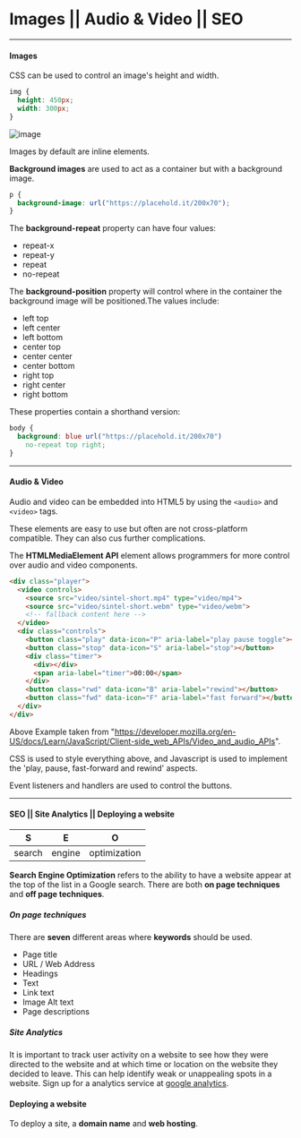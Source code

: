 # Images || Audio & Video || SEO

---

#### Images

CSS can be used to control an image's height and width.

```css
img {
  height: 450px;
  width: 300px;
}
```

![image](https://placehold.it/450x300)

Images by default are inline elements.

**Background images** are used to act as a container but with a background image. 

```css
p {
  background-image: url("https://placehold.it/200x70");
}
```

The **background-repeat** property can have four values:

- repeat-x
- repeat-y
- repeat
- no-repeat

The **background-position** property will control where in the container the background image will be positioned.The values include:

- left top
- left center
- left bottom
- center top
- center center
- center bottom
- right top
- right center
- right bottom

These properties contain a shorthand version:

```css
body {
  background: blue url("https://placehold.it/200x70")
    no-repeat top right;
}
```

---

#### Audio & Video

Audio and video can be embedded into HTML5 by using the `<audio>` and `<video>` tags.

These elements are easy to use but often are not cross-platform compatible. They can also cus further complications.

The **HTMLMediaElement API** element allows programmers for more control over audio and video components.

```html
<div class="player">
  <video controls>
    <source src="video/sintel-short.mp4" type="video/mp4">
    <source src="video/sintel-short.webm" type="video/webm">
    <!-- fallback content here -->
  </video>
  <div class="controls">
    <button class="play" data-icon="P" aria-label="play pause toggle"></button>
    <button class="stop" data-icon="S" aria-label="stop"></button>
    <div class="timer">
      <div></div>
      <span aria-label="timer">00:00</span>
    </div>
    <button class="rwd" data-icon="B" aria-label="rewind"></button>
    <button class="fwd" data-icon="F" aria-label="fast forward"></button>
  </div>
</div>
```

Above Example taken from "https://developer.mozilla.org/en-US/docs/Learn/JavaScript/Client-side_web_APIs/Video_and_audio_APIs".

CSS is used to style everything above, and Javascript is used to implement the 'play, pause, fast-forward and rewind' aspects.

Event listeners and handlers are used to control the buttons.

---

#### SEO || Site Analytics || Deploying a website

| S      | E      | O            |
| ------ | ------ | ------------ |
| search | engine | optimization |

**Search Engine Optimization** refers to the ability to have a website appear at the top of the list in a Google search. There are both **on page techniques** and **off page techniques**.

##### **On page techniques**

There are **seven** different areas where **keywords** should be used.

- Page title
- URL / Web Address
- Headings
- Text
- Link text
- Image Alt text
- Page descriptions

##### Site Analytics

It is important to track user activity on a website to see how they were directed to the website and at which time or location on the website they decided to leave. This can help identify weak or unappealing spots in a website. Sign up for a analytics service at [google analytics]("https://www.google.com/analytics").

#### Deploying a website

To deploy a site, a **domain name** and **web hosting**.